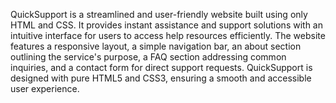 QuickSupport is a streamlined and user-friendly website built using only HTML and CSS. It provides instant assistance and support solutions with an intuitive interface for users to access help resources efficiently. The website features a responsive layout, a simple navigation bar, an about section outlining the service's purpose, a FAQ section addressing common inquiries, and a contact form for direct support requests. QuickSupport is designed with pure HTML5 and CSS3, ensuring a smooth and accessible user experience.
